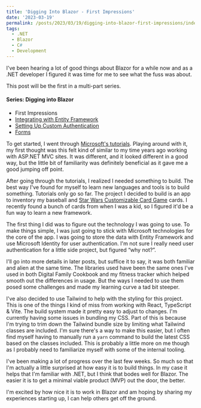 ```yaml
---
title: 'Digging Into Blazor - First Impressions'
date: '2023-03-19'
permalink: /posts/2023/03/19/digging-into-blazor-first-impressions/index.html
tags:
  - .NET
  - Blazor
  - C#
  - Development
---
```


I've been hearing a lot of good things about Blazor for a while now and as a .NET developer I figured it was time for me to see what the fuss was about.
<!-- excerpt -->

This post will be the first in a multi-part series.

<section class="blog-series">
    <h4>Series: Digging into Blazor</h4>
    <ul class="posts">
        <li class="post"><span class="current">First Impressions</span></li>
        <li class="post"><a href="/posts/2023/04/04/digging-into-blazor-entity-framework">Integrating with Entity Framework</a></li>
        <li class="post"><a href="/posts/2023/07/31/blazor-custom-authentication">Setting Up Custom Authentication</a></li>
        <li class="post"><a href="/posts/2023/09/29/digging-into-blazor-forms">Forms</a></li>
    </ul>
</section>

To get started, I went through [Microsoft's tutorials](https://dotnet.microsoft.com/en-us/learn/aspnet/blazor-tutorial/intro). Playing around with it, my first thought was this felt kind of similar to my time years ago working with ASP.NET MVC sites. It was different, and it looked different in a good way, but the little bit of familiarity was definitely beneficial as it gave me a good jumping off point.

After going through the tutorials, I realized I needed something to build. The best way I've found for myself to learn new languages and tools is to build something. Tutorials only go so far. The project I decided to build is an app to inventory my baseball and [Star Wars Customizable Card Game](https://en.wikipedia.org/wiki/Star_Wars_Customizable_Card_Game) cards. I recently found a bunch of cards from when I was a kid, so I figured it'd be a fun way to learn a new framework.

The first thing I did was to figure out the technology I was going to use. To make things simple, I was just going to stick with Microsoft technologies for the core of the app. I was going to store the data with Entity Framework and use Microsoft Identity for user authentication. I'm not sure I really need user authentication for a little side project, but figured “why not?”.

I'll go into more details in later posts, but suffice it to say, it was both familiar and alien at the same time. The libraries used have been the same ones I've used in both Digital Family Cookbook and my fitness tracker which helped smooth out the differences in usage. But the ways I needed to use them posed some challenges and made my learning curve a tad bit steeper.

I've also decided to use Tailwind to help with the styling for this project. This is one of the things I kind of miss from working with React, TypeScript & Vite. The build system made it pretty easy to adjust to changes. I'm currently having some issues in bundling my CSS. Part of this is because I'm trying to trim down the Tailwind bundle size by limiting what Tailwind classes are included. I'm sure there's a way to make this easier, but I often find myself having to manually run a `yarn` command to build the latest CSS based on the classes included. This is probably a little more on me though as I probably need to familiarize myself with some of the internal tooling.

I've been making a lot of progress over the last few weeks. So much so that I'm actually a little surprised at how easy it is to build things. In my case it helps that I'm familiar with .NET, but I think that bodes well for Blazor. The easier it is to get a minimal viable product (MVP) out the door, the better.

I'm excited by how nice it is to work in Blazor and am hoping by sharing my experiences starting up, I can help others get off the ground.